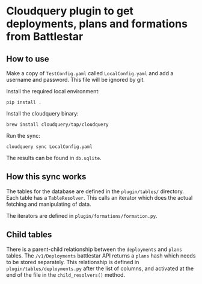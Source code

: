 # Cloudquery plugin to get deployments, plans and formations from Battlestar

## How to use

Make a copy of `TestConfig.yaml` called `LocalConfig.yaml` and add a username
and password. This file will be ignored by git.

Install the required local environment:
```
pip install .
```
Install the cloudquery binary:
```
brew install cloudquery/tap/cloudquery
```
Run the sync:
```
cloudquery sync LocalConfig.yaml
```
The results can be found in `db.sqlite`.

## How this sync works

The tables for the database are defined in the `plugin/tables/` directory. Each
table has a `TableResolver`. This calls an iterator which does the actual
fetching and manipulating of data.

The iterators are defined in `plugin/formations/formation.py`.

## Child tables

There is a parent-child relationship between the `deployments` and `plans`
tables. The `/v1/Deployments` battlestar API returns a `plans` hash which needs
to be stored separately.
This relationship is defined in `plugin/tables/deployments.py` after the list of
columns, and activated at the end of the file in the `child_resolvers()` method.

